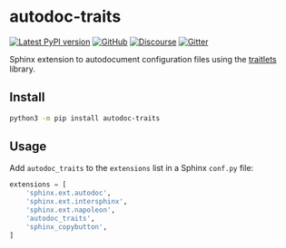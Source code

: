 # autodoc-traits

[![Latest PyPI version](https://img.shields.io/pypi/v/autodoc-traits?logo=pypi)](https://pypi.python.org/pypi/autodoc-traits)
[![GitHub](https://img.shields.io/badge/issue_tracking-github-blue?logo=github)](https://github.com/jupyterhub/autodoc-traits/issues)
[![Discourse](https://img.shields.io/badge/help_forum-discourse-blue?logo=discourse)](https://discourse.jupyter.org/c/jupyterhub)
[![Gitter](https://img.shields.io/badge/social_chat-gitter-blue?logo=gitter)](https://gitter.im/jupyterhub/jupyterhub)

Sphinx extension to autodocument configuration files using the [traitlets](https://github.com/ipython/traitlets) library.

## Install

```bash
python3 -m pip install autodoc-traits
```

## Usage

Add `autodoc_traits` to the `extensions` list in
a Sphinx `conf.py` file:

```python
extensions = [
    'sphinx.ext.autodoc',
    'sphinx.ext.intersphinx',
    'sphinx.ext.napoleon',
    'autodoc_traits',
    'sphinx_copybutton',
]
```
